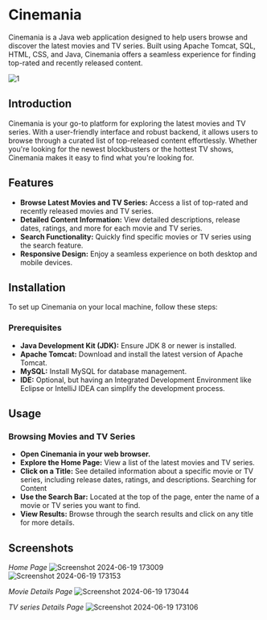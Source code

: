 # Cinemania

Cinemania is a Java web application designed to help users browse and discover the latest movies and TV series. Built using Apache Tomcat, SQL, HTML, CSS, and Java, Cinemania offers a seamless experience for finding top-rated and recently released content.

![1](https://github.com/bhashanasirimanna/Cinemania-Movie-and-TV-series-browsing-system/assets/146844863/5c9b3fc5-b87d-407c-8e53-5f8f299e6b18)

## Introduction

Cinemania is your go-to platform for exploring the latest movies and TV series. With a user-friendly interface and robust backend, it allows users to browse through a curated list of top-released content effortlessly. Whether you're looking for the newest blockbusters or the hottest TV shows, Cinemania makes it easy to find what you're looking for.

## Features

- **Browse Latest Movies and TV Series:** Access a list of top-rated and recently released movies and TV series.
- **Detailed Content Information:** View detailed descriptions, release dates, ratings, and more for each movie and TV series.
- **Search Functionality:** Quickly find specific movies or TV series using the search feature.
- **Responsive Design:** Enjoy a seamless experience on both desktop and mobile devices.
  
## Installation

To set up Cinemania on your local machine, follow these steps:

### Prerequisites
- **Java Development Kit (JDK):** Ensure JDK 8 or newer is installed.
- **Apache Tomcat:** Download and install the latest version of Apache Tomcat.
- **MySQL:** Install MySQL for database management.
- **IDE:** Optional, but having an Integrated Development Environment like Eclipse or IntelliJ IDEA can simplify the development process.

## Usage
### Browsing Movies and TV Series
- **Open Cinemania in your web browser.**
- **Explore the Home Page:** View a list of the latest movies and TV series.
- **Click on a Title:** See detailed information about a specific movie or TV series, including release dates, ratings, and descriptions.
Searching for Content
- **Use the Search Bar:** Located at the top of the page, enter the name of a movie or TV series you want to find.
- **View Results:** Browse through the search results and click on any title for more details.
  
## Screenshots

*Home Page*
![Screenshot 2024-06-19 173009](https://github.com/bhashanasirimanna/Cinemania-Movie-and-TV-series-browsing-system/assets/146844863/11eef969-9eed-463a-9001-665f64eaa009)
![Screenshot 2024-06-19 173153](https://github.com/bhashanasirimanna/Cinemania-Movie-and-TV-series-browsing-system/assets/146844863/1b47de43-8fef-4fc1-ad49-be46a010e114)


*Movie Details Page*
![Screenshot 2024-06-19 173044](https://github.com/bhashanasirimanna/Cinemania-Movie-and-TV-series-browsing-system/assets/146844863/047b6f81-bad2-44ae-961d-0b72fc1514f6)


*TV series Details Page*
![Screenshot 2024-06-19 173106](https://github.com/bhashanasirimanna/Cinemania-Movie-and-TV-series-browsing-system/assets/146844863/066bee2f-f78a-400f-854e-127d612e99c4)



